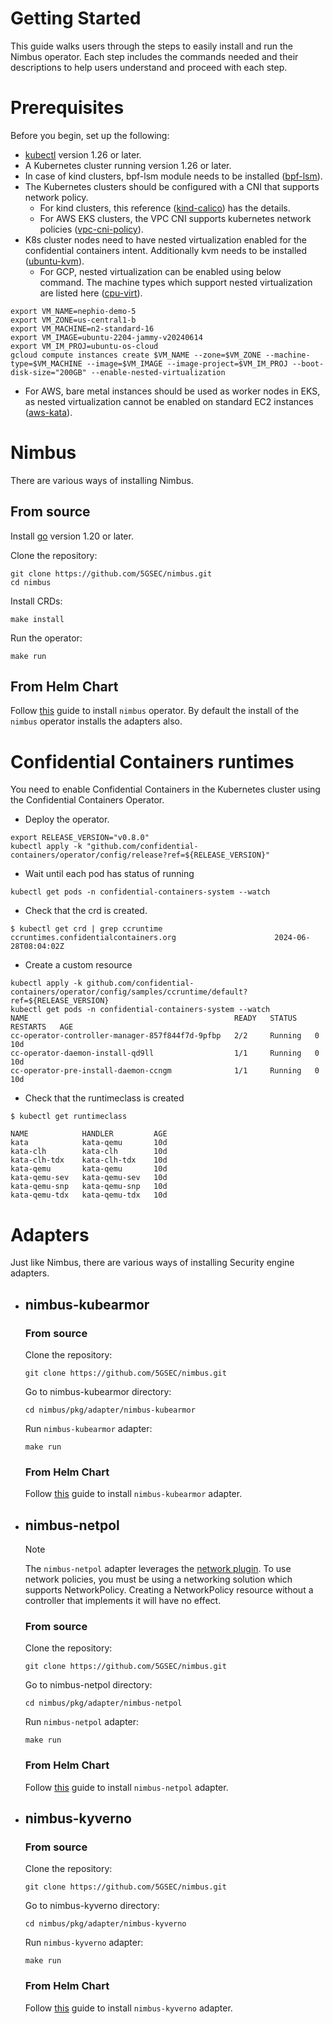 # Getting Started

This guide walks users through the steps to easily install and run the Nimbus operator. Each step includes the commands
needed and their descriptions to help users understand and proceed with each step.

# Prerequisites

Before you begin, set up the following:

- [kubectl](https://kubernetes.io/docs/tasks/tools/#kubectl) version 1.26 or later.
- A Kubernetes cluster running version 1.26 or later.
- In case of kind clusters, bpf-lsm module needs to be installed ([bpf-lsm](https://docs.kubearmor.io/kubearmor/documentation/faq#how-to-enable-kubearmorhostpolicy-for-k8s-cluster)).
- The Kubernetes clusters should be configured with a CNI that supports network policy.
  - For kind clusters, this reference ([kind-calico](https://docs.tigera.io/calico/latest/getting-started/kubernetes/kind)) has the details.
  - For AWS EKS clusters, the VPC CNI supports kubernetes network policies ([vpc-cni-policy](https://aws.amazon.com/blogs/containers/amazon-vpc-cni-now-supports-kubernetes-network-policies/)).
- K8s cluster nodes need to have nested virtualization enabled for the confidential containers intent. Additionally kvm needs to be installed ([ubuntu-kvm](https://help.ubuntu.com/community/KVM/Installation)). 
  - For GCP, nested virtualization can be enabled using below command. The machine types which support nested virtualization are listed here ([cpu-virt](https://cloud.google.com/compute/docs/machine-resource#machine_type_comparison)).
```
export VM_NAME=nephio-demo-5
export VM_ZONE=us-central1-b
export VM_MACHINE=n2-standard-16
export VM_IMAGE=ubuntu-2204-jammy-v20240614
export VM_IM_PROJ=ubuntu-os-cloud
gcloud compute instances create $VM_NAME --zone=$VM_ZONE --machine-type=$VM_MACHINE --image=$VM_IMAGE --image-project=$VM_IM_PROJ --boot-disk-size="200GB" --enable-nested-virtualization
```
  - For AWS, bare metal instances should be used as worker nodes in EKS, as nested virtualization cannot be enabled on standard EC2 instances ([aws-kata](https://aws.amazon.com/blogs/containers/enhancing-kubernetes-workload-isolation-and-security-using-kata-containers/)).


# Nimbus

There are various ways of installing Nimbus.

## From source

Install [go](https://go.dev/doc/install) version 1.20 or later.

Clone the repository:

```shell
git clone https://github.com/5GSEC/nimbus.git
cd nimbus
```

Install CRDs:

```shell
make install
```

Run the operator:

```shell
make run
```

## From Helm Chart

Follow [this](../deployments/nimbus/Readme.md) guide to install `nimbus` operator. By default the install of the `nimbus` operator installs the adapters also.

# Confidential Containers runtimes

You need to enable Confidential Containers in the Kubernetes cluster using the Confidential Containers Operator.

- Deploy the operator. 
```
export RELEASE_VERSION="v0.8.0"
kubectl apply -k "github.com/confidential-containers/operator/config/release?ref=${RELEASE_VERSION}"
```

- Wait until each pod has status of running
```
kubectl get pods -n confidential-containers-system --watch
```

- Check that the crd is created.
```
$ kubectl get crd | grep ccruntime
ccruntimes.confidentialcontainers.org                      2024-06-28T08:04:02Z
```

- Create a custom resource
```
kubectl apply -k github.com/confidential-containers/operator/config/samples/ccruntime/default?ref=${RELEASE_VERSION}
kubectl get pods -n confidential-containers-system --watch
NAME                                              READY   STATUS    RESTARTS   AGE
cc-operator-controller-manager-857f844f7d-9pfbp   2/2     Running   0          10d
cc-operator-daemon-install-qd9ll                  1/1     Running   0          10d
cc-operator-pre-install-daemon-ccngm              1/1     Running   0          10d
```

- Check that the runtimeclass is created
```
$ kubectl get runtimeclass

NAME            HANDLER         AGE
kata            kata-qemu       10d
kata-clh        kata-clh        10d
kata-clh-tdx    kata-clh-tdx    10d
kata-qemu       kata-qemu       10d
kata-qemu-sev   kata-qemu-sev   10d
kata-qemu-snp   kata-qemu-snp   10d
kata-qemu-tdx   kata-qemu-tdx   10d
```

# Adapters

Just like Nimbus, there are various ways of installing Security engine adapters.

- ## nimbus-kubearmor
  ### From source

  Clone the repository:

    ```shell
    git clone https://github.com/5GSEC/nimbus.git
    ```

  Go to nimbus-kubearmor directory:

    ```shell
    cd nimbus/pkg/adapter/nimbus-kubearmor
    ```

  Run `nimbus-kubearmor` adapter:

    ```shell
    make run
    ```

  ### From Helm Chart

  Follow [this](../deployments/nimbus-kubearmor/Readme.md) guide to install `nimbus-kubearmor` adapter.

- ## nimbus-netpol

  > [!Note]
  > The `nimbus-netpol` adapter leverages
  > the [network plugin](https://kubernetes.io/docs/concepts/extend-kubernetes/compute-storage-net/network-plugins/).
  > To use network policies, you must be using a networking solution which supports NetworkPolicy. Creating a
  > NetworkPolicy resource without a controller that implements it will have no effect.

  ### From source

  Clone the repository:

  ```shell
  git clone https://github.com/5GSEC/nimbus.git
  ```

  Go to nimbus-netpol directory:

  ```shell
  cd nimbus/pkg/adapter/nimbus-netpol
  ```

  Run `nimbus-netpol` adapter:

  ```shell
  make run
  ```

  ### From Helm Chart

  Follow [this](../deployments/nimbus-netpol/Readme.md) guide to install `nimbus-netpol` adapter.

- ## nimbus-kyverno

  ### From source

  Clone the repository:

  ```shell
  git clone https://github.com/5GSEC/nimbus.git
  ```

  Go to nimbus-kyverno directory:

  ```shell
  cd nimbus/pkg/adapter/nimbus-kyverno
  ```

  Run `nimbus-kyverno` adapter:

  ```shell
  make run
  ```

  ### From Helm Chart

  Follow [this](../deployments/nimbus-kyverno/Readme.md) guide to install `nimbus-kyverno` adapter.
